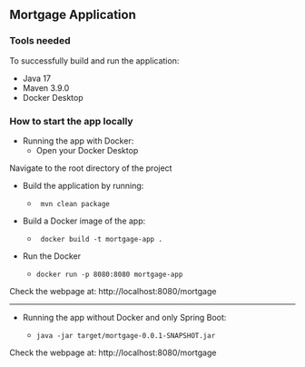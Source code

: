 ## Mortgage Application

### Tools needed
To successfully build and run the application: 
- Java 17
- Maven 3.9.0 
- Docker Desktop 


### How to start the app locally
- Running the app with Docker: 
  - Open your Docker Desktop
  
Navigate to the root directory of the project 
  - Build the application by running: 
    -      mvn clean package
  - Build a Docker image of the app:
    -      docker build -t mortgage-app .
  - Run the Docker 
    -     docker run -p 8080:8080 mortgage-app

Check the webpage at:
http://localhost:8080/mortgage

------------------------------------------------------------


  - Running the app without Docker and only Spring Boot: 
    -     java -jar target/mortgage-0.0.1-SNAPSHOT.jar

Check the webpage at:
http://localhost:8080/mortgage

